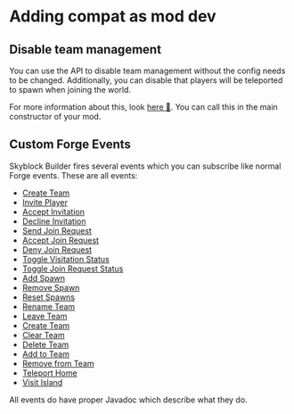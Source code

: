 # Adding compat as mod dev
## Disable team management
You can use the API to disable team management without the config needs to be changed. Additionally, you can disable
that players will be teleported to spawn when joining the world.

For more information about this, look
[here 🔗](https://github.com/MelanX/SkyblockBuilder/blob/1.16.x/src/main/java/de/melanx/skyblockbuilder/util/CompatHelper.java).
You can call this in the main constructor of your mod.

## Custom Forge Events
Skyblock Builder fires several events which you can subscribe like normal Forge events.
These are all events:

- [Create Team](https://github.com/MelanX/SkyblockBuilder/blob/1.16.x/src/main/java/de/melanx/skyblockbuilder/events/SkyblockCreateTeamEvent.java)
- [Invite Player](https://github.com/MelanX/SkyblockBuilder/blob/1.16.x/src/main/java/de/melanx/skyblockbuilder/events/SkyblockInvitationEvent.java#L53)
- [Accept Invitation](https://github.com/MelanX/SkyblockBuilder/blob/1.16.x/src/main/java/de/melanx/skyblockbuilder/events/SkyblockInvitationEvent.java#L74)
- [Decline Invitation](https://github.com/MelanX/SkyblockBuilder/blob/1.16.x/src/main/java/de/melanx/skyblockbuilder/events/SkyblockInvitationEvent.java#L84)
- [Send Join Request](https://github.com/MelanX/SkyblockBuilder/blob/1.16.x/src/main/java/de/melanx/skyblockbuilder/events/SkyblockJoinRequestEvent.java#L51)
- [Accept Join Request](https://github.com/MelanX/SkyblockBuilder/blob/1.16.x/src/main/java/de/melanx/skyblockbuilder/events/SkyblockJoinRequestEvent.java#L61)
- [Deny Join Request](https://github.com/MelanX/SkyblockBuilder/blob/1.16.x/src/main/java/de/melanx/skyblockbuilder/events/SkyblockJoinRequestEvent.java#L81)
- [Toggle Visitation Status](https://github.com/MelanX/SkyblockBuilder/blob/1.16.x/src/main/java/de/melanx/skyblockbuilder/events/SkyblockManageTeamEvent.java#L50)
- [Toggle Join Request Status](https://github.com/MelanX/SkyblockBuilder/blob/1.16.x/src/main/java/de/melanx/skyblockbuilder/events/SkyblockManageTeamEvent.java#L87)
- [Add Spawn](https://github.com/MelanX/SkyblockBuilder/blob/1.16.x/src/main/java/de/melanx/skyblockbuilder/events/SkyblockManageTeamEvent.java#L114)
- [Remove Spawn](https://github.com/MelanX/SkyblockBuilder/blob/1.16.x/src/main/java/de/melanx/skyblockbuilder/events/SkyblockManageTeamEvent.java#L153)
- [Reset Spawns](https://github.com/MelanX/SkyblockBuilder/blob/1.16.x/src/main/java/de/melanx/skyblockbuilder/events/SkyblockManageTeamEvent.java#L183)
- [Rename Team](https://github.com/MelanX/SkyblockBuilder/blob/1.16.x/src/main/java/de/melanx/skyblockbuilder/events/SkyblockManageTeamEvent.java#L193)
- [Leave Team](https://github.com/MelanX/SkyblockBuilder/blob/1.16.x/src/main/java/de/melanx/skyblockbuilder/events/SkyblockManageTeamEvent.java#L222)
- [Create Team](https://github.com/MelanX/SkyblockBuilder/blob/1.16.x/src/main/java/de/melanx/skyblockbuilder/events/SkyblockOpManageEvent.java#L84)
- [Clear Team](https://github.com/MelanX/SkyblockBuilder/blob/1.16.x/src/main/java/de/melanx/skyblockbuilder/events/SkyblockOpManageEvent.java#L64)
- [Delete Team](https://github.com/MelanX/SkyblockBuilder/blob/1.16.x/src/main/java/de/melanx/skyblockbuilder/events/SkyblockOpManageEvent.java#L44)
- [Add to Team](https://github.com/MelanX/SkyblockBuilder/blob/1.16.x/src/main/java/de/melanx/skyblockbuilder/events/SkyblockOpManageEvent.java#L122)
- [Remove from Team](https://github.com/MelanX/SkyblockBuilder/blob/1.16.x/src/main/java/de/melanx/skyblockbuilder/events/SkyblockOpManageEvent.java#L153)
- [Teleport Home](https://github.com/MelanX/SkyblockBuilder/blob/1.16.x/src/main/java/de/melanx/skyblockbuilder/events/SkyblockTeleportHomeEvent.java)
- [Visit Island](https://github.com/MelanX/SkyblockBuilder/blob/1.16.x/src/main/java/de/melanx/skyblockbuilder/events/SkyblockVisitEvent.java)

All events do have proper Javadoc which describe what they do.